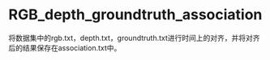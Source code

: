 # RGB_depth_groundtruth_association
将数据集中的rgb.txt，depth.txt，groundtruth.txt进行时间上的对齐，并将对齐后的结果保存在association.txt中。
